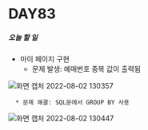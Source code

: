 # DAY83

##### 오늘 할 일
* 마이 페이지 구현
  * 문제 발생: 예매번호 중복 값이 출력됨

![화면 캡처 2022-08-02 130357](https://user-images.githubusercontent.com/103159709/182289604-4ec60489-0abc-4ebb-b1f8-94b858781bb4.png)

      * 문제 해결: SQL문에서 GROUP BY 사용
 
![화면 캡처 2022-08-02 130447](https://user-images.githubusercontent.com/103159709/182290094-45d73eaa-ed5b-405c-aaf2-04bfd97afc27.png)

 
